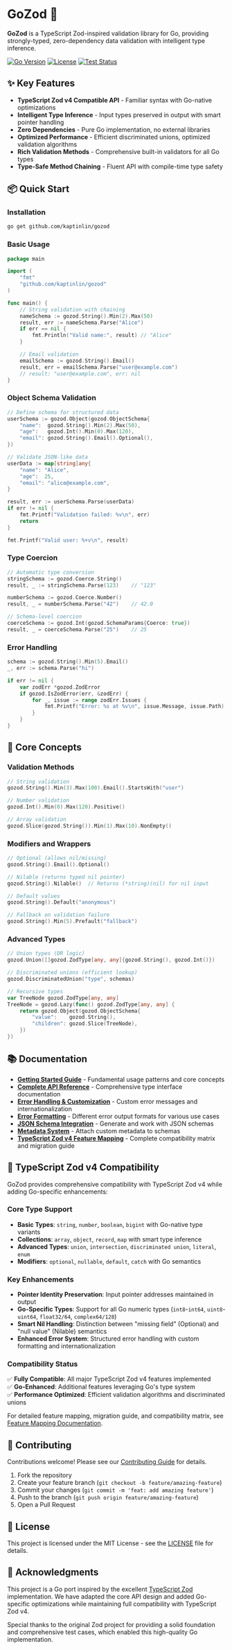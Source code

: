 # GoZod 🔷

**GoZod** is a TypeScript Zod-inspired validation library for Go, providing strongly-typed, zero-dependency data validation with intelligent type inference.

[![Go Version](https://img.shields.io/badge/Go-%3E%3D1.18-blue.svg)](https://golang.org/)
[![License](https://img.shields.io/badge/License-MIT-green.svg)](LICENSE)
[![Test Status](https://img.shields.io/badge/Tests-Passing-green.svg)](https://github.com/kaptinlin/gozod)

## ✨ Key Features

- **TypeScript Zod v4 Compatible API** - Familiar syntax with Go-native optimizations
- **Intelligent Type Inference** - Input types preserved in output with smart pointer handling
- **Zero Dependencies** - Pure Go implementation, no external libraries
- **Optimized Performance** - Efficient discriminated unions, optimized validation algorithms
- **Rich Validation Methods** - Comprehensive built-in validators for all Go types
- **Type-Safe Method Chaining** - Fluent API with compile-time type safety

## 📦 Quick Start

### Installation

```bash
go get github.com/kaptinlin/gozod
```

### Basic Usage

```go
package main

import (
    "fmt"
    "github.com/kaptinlin/gozod"
)

func main() {
    // String validation with chaining
    nameSchema := gozod.String().Min(2).Max(50)
    result, err := nameSchema.Parse("Alice")
    if err == nil {
        fmt.Println("Valid name:", result) // "Alice"
    }

    // Email validation
    emailSchema := gozod.String().Email()
    result, err = emailSchema.Parse("user@example.com")
    // result: "user@example.com", err: nil
}
```

### Object Schema Validation

```go
// Define schema for structured data
userSchema := gozod.Object(gozod.ObjectSchema{
    "name":  gozod.String().Min(2).Max(50),
    "age":   gozod.Int().Min(0).Max(120),
    "email": gozod.String().Email().Optional(),
})

// Validate JSON-like data
userData := map[string]any{
    "name": "Alice",
    "age":  25,
    "email": "alice@example.com",
}

result, err := userSchema.Parse(userData)
if err != nil {
    fmt.Printf("Validation failed: %v\n", err)
    return
}

fmt.Printf("Valid user: %+v\n", result)
```

### Type Coercion

```go
// Automatic type conversion
stringSchema := gozod.Coerce.String()
result, _ := stringSchema.Parse(123)    // "123"

numberSchema := gozod.Coerce.Number()
result, _ = numberSchema.Parse("42")    // 42.0

// Schema-level coercion
coerceSchema := gozod.Int(gozod.SchemaParams{Coerce: true})
result, _ = coerceSchema.Parse("25")    // 25
```

### Error Handling

```go
schema := gozod.String().Min(5).Email()
_, err := schema.Parse("hi")

if err != nil {
    var zodErr *gozod.ZodError
    if gozod.IsZodError(err, &zodErr) {
        for _, issue := range zodErr.Issues {
            fmt.Printf("Error: %s at %v\n", issue.Message, issue.Path)
        }
    }
}
```

## 🔧 Core Concepts

### Validation Methods
```go
// String validation
gozod.String().Min(3).Max(100).Email().StartsWith("user")

// Number validation  
gozod.Int().Min(0).Max(120).Positive()

// Array validation
gozod.Slice(gozod.String()).Min(1).Max(10).NonEmpty()
```

### Modifiers and Wrappers
```go
// Optional (allows nil/missing)
gozod.String().Email().Optional()

// Nilable (returns typed nil pointer)
gozod.String().Nilable()  // Returns (*string)(nil) for nil input

// Default values
gozod.String().Default("anonymous")

// Fallback on validation failure
gozod.String().Min(5).Prefault("fallback")
```

### Advanced Types
```go
// Union types (OR logic)
gozod.Union([]gozod.ZodType[any, any]{gozod.String(), gozod.Int()})

// Discriminated unions (efficient lookup)
gozod.DiscriminatedUnion("type", schemas)

// Recursive types
var TreeNode gozod.ZodType[any, any]
TreeNode = gozod.Lazy(func() gozod.ZodType[any, any] {
    return gozod.Object(gozod.ObjectSchema{
        "value":    gozod.String(),
        "children": gozod.Slice(TreeNode),
    })
})
```

## 📚 Documentation

- **[Getting Started Guide](docs/basics.md)** - Fundamental usage patterns and core concepts
- **[Complete API Reference](docs/api.md)** - Comprehensive type interface documentation
- **[Error Handling & Customization](docs/error-customization.md)** - Custom error messages and internationalization
- **[Error Formatting](docs/error-formatting.md)** - Different error output formats for various use cases
- **[JSON Schema Integration](docs/json-schema.md)** - Generate and work with JSON schemas
- **[Metadata System](docs/metadata.md)** - Attach custom metadata to schemas
- **[TypeScript Zod v4 Feature Mapping](docs/feature-mapping.md)** - Complete compatibility matrix and migration guide

## 🔗 TypeScript Zod v4 Compatibility

GoZod provides comprehensive compatibility with TypeScript Zod v4 while adding Go-specific enhancements:

### Core Type Support
- **Basic Types**: `string`, `number`, `boolean`, `bigint` with Go-native type variants
- **Collections**: `array`, `object`, `record`, `map` with smart type inference
- **Advanced Types**: `union`, `intersection`, `discriminated union`, `literal`, `enum`
- **Modifiers**: `optional`, `nullable`, `default`, `catch` with Go semantics

### Key Enhancements
- **Pointer Identity Preservation**: Input pointer addresses maintained in output
- **Go-Specific Types**: Support for all Go numeric types (`int8`-`int64`, `uint8`-`uint64`, `float32/64`, `complex64/128`)
- **Smart Nil Handling**: Distinction between "missing field" (Optional) and "null value" (Nilable) semantics
- **Enhanced Error System**: Structured error handling with custom formatting and internationalization

### Compatibility Status
✅ **Fully Compatible**: All major TypeScript Zod v4 features implemented  
✅ **Go-Enhanced**: Additional features leveraging Go's type system  
✅ **Performance Optimized**: Efficient validation algorithms and discriminated unions

For detailed feature mapping, migration guide, and compatibility matrix, see [Feature Mapping Documentation](docs/feature-mapping.md).

## 🤝 Contributing

Contributions welcome! Please see our [Contributing Guide](CONTRIBUTING.md) for details.

1. Fork the repository
2. Create your feature branch (`git checkout -b feature/amazing-feature`)
3. Commit your changes (`git commit -m 'feat: add amazing feature'`)
4. Push to the branch (`git push origin feature/amazing-feature`)
5. Open a Pull Request

## 📄 License

This project is licensed under the MIT License - see the [LICENSE](LICENSE) file for details.

## 🙏 Acknowledgments

This project is a Go port inspired by the excellent [TypeScript Zod](https://github.com/colinhacks/zod) implementation. We have adapted the core API design and added Go-specific optimizations while maintaining full compatibility with TypeScript Zod v4.

Special thanks to the original Zod project for providing a solid foundation and comprehensive test cases, which enabled this high-quality Go implementation.
